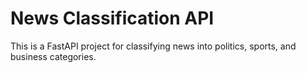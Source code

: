 # News Classification API

This is a FastAPI project for classifying news into politics, sports, and business categories.
